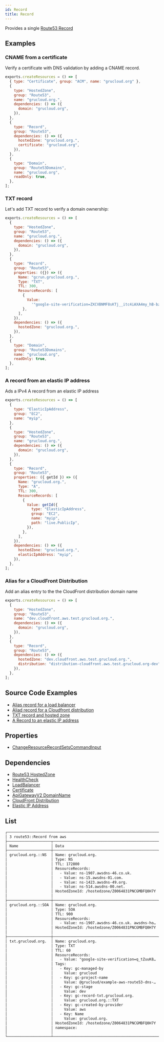 ```yaml
---
id: Record
title: Record
---
```


Provides a single [Route53 Record](https://console.aws.amazon.com/route53/v2/home#Dashboard)

## Examples

### CNAME from a certificate

Verify a certificate with DNS validation by adding a CNAME record.

```js
exports.createResources = () => [
  { type: "Certificate", group: "ACM", name: "grucloud.org" },
  {
    type: "HostedZone",
    group: "Route53",
    name: "grucloud.org.",
    dependencies: () => ({
      domain: "grucloud.org",
    }),
  },
  {
    type: "Record",
    group: "Route53",
    dependencies: () => ({
      hostedZone: "grucloud.org.",
      certificate: "grucloud.org",
    }),
  },
  {
    type: "Domain",
    group: "Route53Domains",
    name: "grucloud.org",
    readOnly: true,
  },
];
```

### TXT record

Let's add TXT record to verify a domain ownership:

```js
exports.createResources = () => [
  {
    type: "HostedZone",
    group: "Route53",
    name: "grucloud.org.",
    dependencies: () => ({
      domain: "grucloud.org",
    }),
  },
  {
    type: "Record",
    group: "Route53",
    properties: ({}) => ({
      Name: "gcrun.grucloud.org.",
      Type: "TXT",
      TTL: 300,
      ResourceRecords: [
        {
          Value:
            '"google-site-verification=ZXCVBNMF8sKTj__itc4iAXA4my_hB-bzUlCFGHJK"',
        },
      ],
    }),
    dependencies: () => ({
      hostedZone: "grucloud.org.",
    }),
  },
  {
    type: "Domain",
    group: "Route53Domains",
    name: "grucloud.org",
    readOnly: true,
  },
];
```

### A record from an elastic IP address

Ads a IPv4 A record from an elastic IP address

```js
exports.createResources = () => [
  {
    type: "ElasticIpAddress",
    group: "EC2",
    name: "myip",
  },
  {
    type: "HostedZone",
    group: "Route53",
    name: "grucloud.org.",
    dependencies: () => ({
      domain: "grucloud.org",
    }),
  },
  {
    type: "Record",
    group: "Route53",
    properties: ({ getId }) => ({
      Name: "grucloud.org.",
      Type: "A",
      TTL: 300,
      ResourceRecords: [
        {
          Value: getId({
            type: "ElasticIpAddress",
            group: "EC2",
            name: "myip",
            path: "live.PublicIp",
          }),
        },
      ],
    }),
    dependencies: () => ({
      hostedZone: "grucloud.org.",
      elasticIpAddress: "myip",
    }),
  },
];
```

### Alias for a CloudFront Distribution

Add an alias entry to the the CloudFront distribution domain name

```js
exports.createResources = () => [
  {
    type: "HostedZone",
    group: "Route53",
    name: "dev.cloudfront.aws.test.grucloud.org.",
    dependencies: () => ({
      domain: "grucloud.org",
    }),
  },
  {
    type: "Record",
    group: "Route53",
    dependencies: () => ({
      hostedZone: "dev.cloudfront.aws.test.grucloud.org.",
      distribution: "distribution-cloudfront.aws.test.grucloud.org-dev",
    }),
  },
];
```

## Source Code Examples

- [Alias record for a load balancer](https://github.com/grucloud/grucloud/blob/main/examples/aws/ELBv2/load-balancer/resources.js)
- [Aliad record for a Cloudfront distribution](https://github.com/grucloud/grucloud/blob/main/examples/aws/website-https/resources.js)
- [TXT record and hosted zone ](https://github.com/grucloud/grucloud/blob/main/examples/aws/Route53/txt-record/resources.js)
- [A Record to an elastic IP address](https://github.com/grucloud/grucloud/blob/main/examples/aws/Route53/dns-record-ip-address/resources.js)

## Properties

- [ChangeResourceRecordSetsCommandInput](https://docs.aws.amazon.com/AWSJavaScriptSDK/v3/latest/clients/client-route-53/interfaces/changeresourcerecordsetscommandinput.html)

## Dependencies

- [Route53 HostedZone](./HostedZone)
- [HealthCheck](./HealthCheck.md)
- [LoadBalancer](../ELBv2/LoadBalancer.md)
- [Certificate](../ACM/Certificate)
- [ApiGatewayV2 DomainName](../ApiGatewayV2/DomainName.md)
- [CloudFront Distribution](../CloudFront/Distribution.md)
- [Elastic IP Address](../EC2/ElasticIpAddress.md)

## List

```txt
┌────────────────────────────────────────────────────────────────────────────┐
│ 3 route53::Record from aws                                                 │
├────────────────────┬────────────────────────────────────────────────┬──────┤
│ Name               │ Data                                           │ Our  │
├────────────────────┼────────────────────────────────────────────────┼──────┤
│ grucloud.org.::NS  │ Name: grucloud.org.                            │ Yes  │
│                    │ Type: NS                                       │      │
│                    │ TTL: 172800                                    │      │
│                    │ ResourceRecords:                               │      │
│                    │   - Value: ns-1907.awsdns-46.co.uk.            │      │
│                    │   - Value: ns-15.awsdns-01.com.                │      │
│                    │   - Value: ns-1423.awsdns-49.org.              │      │
│                    │   - Value: ns-514.awsdns-00.net.               │      │
│                    │ HostedZoneId: /hostedzone/Z0064831PNCGMBFQ0H7Y │      │
│                    │                                                │      │
├────────────────────┼────────────────────────────────────────────────┼──────┤
│ grucloud.org.::SOA │ Name: grucloud.org.                            │ Yes  │
│                    │ Type: SOA                                      │      │
│                    │ TTL: 900                                       │      │
│                    │ ResourceRecords:                               │      │
│                    │   - Value: ns-1907.awsdns-46.co.uk. awsdns-ho… │      │
│                    │ HostedZoneId: /hostedzone/Z0064831PNCGMBFQ0H7Y │      │
│                    │                                                │      │
├────────────────────┼────────────────────────────────────────────────┼──────┤
│ txt.grucloud.org.  │ Name: grucloud.org.                            │ Yes  │
│                    │ Type: TXT                                      │      │
│                    │ TTL: 60                                        │      │
│                    │ ResourceRecords:                               │      │
│                    │   - Value: "google-site-verification=q_tZuuK8… │      │
│                    │ Tags:                                          │      │
│                    │   - Key: gc-managed-by                         │      │
│                    │     Value: grucloud                            │      │
│                    │   - Key: gc-project-name                       │      │
│                    │     Value: @grucloud/example-aws-route53-dns-… │      │
│                    │   - Key: gc-stage                              │      │
│                    │     Value: dev                                 │      │
│                    │   - Key: gc-record-txt.grucloud.org.           │      │
│                    │     Value: grucloud.org.::TXT                  │      │
│                    │   - Key: gc-created-by-provider                │      │
│                    │     Value: aws                                 │      │
│                    │   - Key: Name                                  │      │
│                    │     Value: grucloud.org.                       │      │
│                    │ HostedZoneId: /hostedzone/Z0064831PNCGMBFQ0H7Y │      │
│                    │ namespace:                                     │      │
│                    │                                                │      │
└────────────────────┴────────────────────────────────────────────────┴──────┘
```
